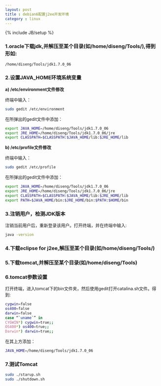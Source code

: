 ```yaml
---
layout: post
title : debian6配置j2ee开发环境
category : linux
---
```

{% include JB/setup %}

### 1.oracle下载jdk,并解压至某个目录(如/home/diseng/Tools/),得到形如:

```bash
/home/diseng/Tools/jdk1.7.0_06
```

### 2.设置JAVA_HOME环境系统变量

**a) /etc/environment文件修改**

终端中输入：

```bash
sudo gedit /etc/environment
```

在所弹出的gedit文件中添加：

```bash
export JAVA_HOME=/home/diseng/Tools/jdk1.7.0_06
export JRE_HOME=/home/diseng/Tools/jdk1.7.0_06/jre
export CLASSPATH=$CLASSPATH:$JAVA_HOME/lib:$JRE_HOME/lib
```

**b) /etc/profile文件修改**

终端中输入：

```bash
sudo gedit /etc/profile
```

在所弹出的gedit文件中添加：

```bash
export JAVA_HOME=/home/diseng/Tools/jdk1.7.0_06
export JRE_HOME=/home/diseng/Tools/jdk1.7.0_06/jre
export CLASSPATH=$CLASSPATH:$JAVA_HOME/lib:$JRE_HOME/lib
export PATH=$JAVA_HOME/bin:$JRE_HOME/bin:$PATH:$HOME/bin
```

###	3.注销用户，检测JDK版本

注销当前用户后，重新登录该用户。打开终端，并在终端中输入:

```bash
java -version
```

### 4.下载eclipse for j2ee,解压至某个目录(如/home/diseng/Tools/)

### 5.下载tomcat,并解压至某个目录(如/home/diseng/Tools)

### 6.tomcat参数设置

打开终端，进入tomcat下的bin文件夹，然后使用gedit打开catalina.sh文件。得到:

```bash
cygwin=false
os400=false
darwin=false
case “`uname`” in
CYGWIN*) cygwin=true;;
OS400*) os400=true;;
Darwin*) darwin=true;;
```

在其上方添加：

```bash
JAVA_HOME=/home/diseng/Tools/jdk1.7.0_06
```

### 7.测试Tomcat

```bash
sudo ./starup.sh
sudo ./shutdown.sh
```
